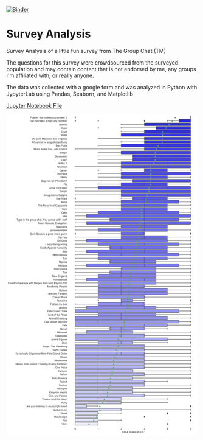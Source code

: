 [![Binder](https://mybinder.org/badge_logo.svg)](https://mybinder.org/v2/gh/DataDrivenAngel/survey_analysis/master?filepath=survey_box_plot.ipynb)

# Survey Analysis
Survey Analysis of a little fun survey from The Group Chat (TM)

The questions for this survey were crowdsourced from the surveyed population and may contain content that is not endorsed by me, any groups I'm affiliated with, or really anyone. 

The data was collected with a google form and was analyzed in Python with JypyterLab  using Pandas, Seaborn, and Matplotlib

[Jupyter Notebook File](https://github.com/DataDrivenAngel/survey_analysis/blob/master/survey_box_plot.ipynb)


![Box Plot of Survey Responses](https://github.com/DataDrivenAngel/survey_analysis/blob/master/survey_box_plot.png)
